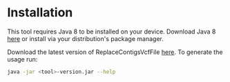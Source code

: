 #  Installation
This tool requires Java 8 to be installed on your device. Download Java 8 
[here](http://www.oracle.com/technetwork/java/javase/downloads/jre8-downloads-2133155.html) 
or install via your distribution's package manager.

Download the latest version of ReplaceContigsVcfFile [here](https://github.com/biopet/ReplaceContigsVcfFile/releases/). 
To generate the usage run:
```bash
java -jar <tool>-version.jar --help
```